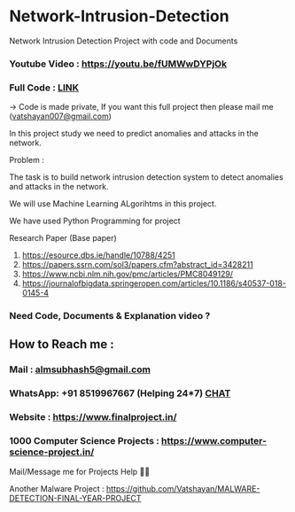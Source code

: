 # Network-Intrusion-Detection
Network Intrusion Detection Project with code and Documents

### Youtube Video : https://youtu.be/fUMWwDYPjOk

### Full Code : [LINK](https://colab.research.google.com/drive/1LCaFLFNf4dOUU1jznIhaVEdBeb_F7K4L?usp=sharing)

-> Code is made private, If you want this full project then please mail me (vatshayan007@gmail.com) 

In this project study we need to predict anomalies and attacks in the network.

Problem :

The task is to build network intrusion detection system to detect anomalies and attacks in the network.

We will use Machine Learning ALgorihtms in this project.

We have used Python Programming for project

Research Paper (Base paper)
1. https://esource.dbs.ie/handle/10788/4251
2. https://papers.ssrn.com/sol3/papers.cfm?abstract_id=3428211
3. https://www.ncbi.nlm.nih.gov/pmc/articles/PMC8049129/
4. https://journalofbigdata.springeropen.com/articles/10.1186/s40537-018-0145-4

### Need Code, Documents & Explanation video ? 

## How to Reach me :

### Mail : almsubhash5@gmail.com

### WhatsApp: **+91 8519967667** (Helping 24*7) **[CHAT](https://wa.me/message/CHWN2AHCPMAZK1)** 

### Website : https://www.finalproject.in/

### 1000 Computer Science Projects : https://www.computer-science-project.in/

Mail/Message me for Projects Help 🙏🏻

Another Malware Project : https://github.com/Vatshayan/MALWARE-DETECTION-FINAL-YEAR-PROJECT
